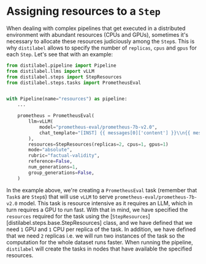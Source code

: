 # Assigning resources to a `Step`

When dealing with complex pipelines that get executed in a distributed environment with abundant resources (CPUs and GPUs), sometimes it's necessary to allocate these resources judiciously among the `Step`s. This is why `distilabel` allows to specify the number of `replicas`, `cpus` and `gpus` for each `Step`. Let's see that with an example:

```python
from distilabel.pipeline import Pipeline
from distilabel.llms import vLLM
from distilabel.steps import StepResources
from distilabel.steps.tasks import PrometheusEval


with Pipeline(name="resources") as pipeline:
    ...

    prometheus = PrometheusEval(
        llm=vLLM(
            model="prometheus-eval/prometheus-7b-v2.0",
            chat_template="[INST] {{ messages[0]['content'] }}\\n{{ messages[1]['content'] }}[/INST]",
        ),
        resources=StepResources(replicas=2, cpus=1, gpus=1)
        mode="absolute",
        rubric="factual-validity",
        reference=False,
        num_generations=1,
        group_generations=False,
    )
```

In the example above, we're creating a `PrometheusEval` task (remember that `Task`s are `Step`s) that will use `vLLM` to serve `prometheus-eval/prometheus-7b-v2.0` model. This task is resource intensive as it requires an LLM, which in turn requires a GPU to run fast. With that in mind, we have specified the `resources` required for the task using the [`StepResources`][distilabel.steps.base.StepResources] class, and we have defined that we need `1` GPU and `1` CPU per replica of the task. In addition, we have defined that we need `2` replicas i.e. we will run two instances of the task so the computation for the whole dataset runs faster. When running the pipeline, `distilabel` will create the tasks in nodes that have available the specified resources.

